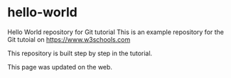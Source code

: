 # hello-world
Hello World repository for Git tutorial
This is an example repository for the Git tutoial on https://www.w3schools.com

This repository is built step by step in the tutorial. 

This page was updated on the web.
